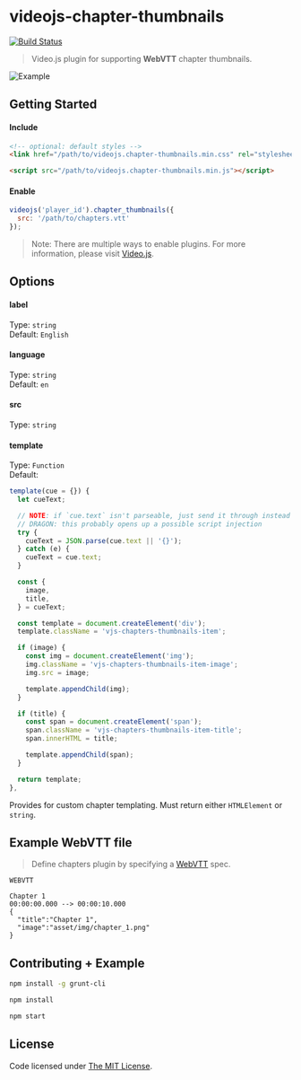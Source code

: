 # videojs-chapter-thumbnails

[![Build Status](https://travis-ci.org/chemoish/videojs-chapter-thumbnails.svg)](https://travis-ci.org/chemoish/videojs-chapter-thumbnails)

> Video.js plugin for supporting **WebVTT** chapter thumbnails.

![Example](https://github.com/chemoish/videojs-chapter-thumbnails/blob/master/asset/img/example.png?raw=true)

## Getting Started

#### Include

```html
<!-- optional: default styles -->
<link href="/path/to/videojs.chapter-thumbnails.min.css" rel="stylesheet">

<script src="/path/to/videojs.chapter-thumbnails.min.js"></script>
```

#### Enable

```js
videojs('player_id').chapter_thumbnails({
  src: '/path/to/chapters.vtt'
});
```

> Note: There are multiple ways to enable plugins. For more information, please visit [Video.js](https://github.com/videojs/video.js).

## Options

#### label

Type: `string`  
Default: `English`

#### language

Type: `string`  
Default: `en`

#### src

Type: `string`

#### template

Type: `Function`  
Default:

```js
template(cue = {}) {
  let cueText;

  // NOTE: if `cue.text` isn't parseable, just send it through instead of blowing up.
  // DRAGON: this probably opens up a possible script injection
  try {
    cueText = JSON.parse(cue.text || '{}');
  } catch (e) {
    cueText = cue.text;
  }

  const {
    image,
    title,
  } = cueText;

  const template = document.createElement('div');
  template.className = 'vjs-chapters-thumbnails-item';

  if (image) {
    const img = document.createElement('img');
    img.className = 'vjs-chapters-thumbnails-item-image';
    img.src = image;

    template.appendChild(img);
  }

  if (title) {
    const span = document.createElement('span');
    span.className = 'vjs-chapters-thumbnails-item-title';
    span.innerHTML = title;

    template.appendChild(span);
  }

  return template;
},
```

Provides for custom chapter templating. Must return either `HTMLElement` or `string`.

## Example WebVTT file

> Define chapters plugin by specifying a [WebVTT](http://dev.w3.org/html5/webvtt/) spec.

```
WEBVTT

Chapter 1
00:00:00.000 --> 00:00:10.000
{
  "title":"Chapter 1",
  "image":"asset/img/chapter_1.png"
}
```

## Contributing + Example

```bash
npm install -g grunt-cli

npm install

npm start
```

## License

Code licensed under [The MIT License](https://github.com/chemoish/videojs-chapter-thumbnails/blob/master/LICENSE).

